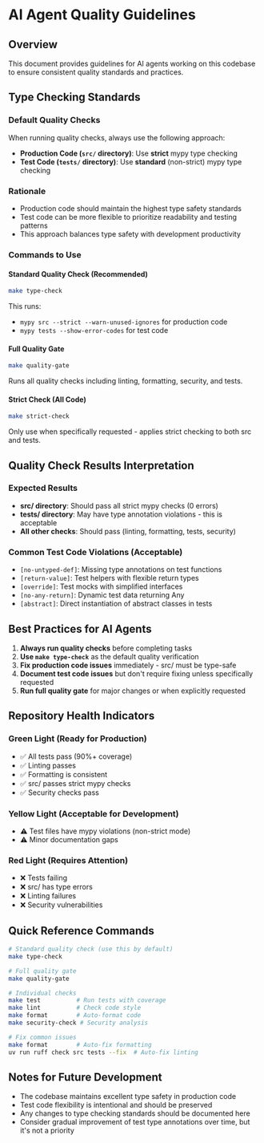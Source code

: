 # AI Agent Quality Guidelines

## Overview
This document provides guidelines for AI agents working on this codebase to ensure consistent quality standards and practices.

## Type Checking Standards

### Default Quality Checks
When running quality checks, always use the following approach:

- **Production Code (`src/` directory)**: Use **strict** mypy type checking
- **Test Code (`tests/` directory)**: Use **standard** (non-strict) mypy type checking

### Rationale
- Production code should maintain the highest type safety standards
- Test code can be more flexible to prioritize readability and testing patterns
- This approach balances type safety with development productivity

### Commands to Use

#### Standard Quality Check (Recommended)
```bash
make type-check
```
This runs:
- `mypy src --strict --warn-unused-ignores` for production code
- `mypy tests --show-error-codes` for test code

#### Full Quality Gate
```bash
make quality-gate
```
Runs all quality checks including linting, formatting, security, and tests.

#### Strict Check (All Code)
```bash
make strict-check
```
Only use when specifically requested - applies strict checking to both src and tests.

## Quality Check Results Interpretation

### Expected Results
- **src/ directory**: Should pass all strict mypy checks (0 errors)
- **tests/ directory**: May have type annotation violations - this is acceptable
- **All other checks**: Should pass (linting, formatting, tests, security)

### Common Test Code Violations (Acceptable)
- `[no-untyped-def]`: Missing type annotations on test functions
- `[return-value]`: Test helpers with flexible return types
- `[override]`: Test mocks with simplified interfaces
- `[no-any-return]`: Dynamic test data returning Any
- `[abstract]`: Direct instantiation of abstract classes in tests

## Best Practices for AI Agents

1. **Always run quality checks** before completing tasks
2. **Use `make type-check`** as the default quality verification
3. **Fix production code issues** immediately - src/ must be type-safe
4. **Document test code issues** but don't require fixing unless specifically requested
5. **Run full quality gate** for major changes or when explicitly requested

## Repository Health Indicators

### Green Light (Ready for Production)
- ✅ All tests pass (90%+ coverage)
- ✅ Linting passes
- ✅ Formatting is consistent
- ✅ src/ passes strict mypy checks
- ✅ Security checks pass

### Yellow Light (Acceptable for Development)
- ⚠️ Test files have mypy violations (non-strict mode)
- ⚠️ Minor documentation gaps

### Red Light (Requires Attention)
- ❌ Tests failing
- ❌ src/ has type errors
- ❌ Linting failures
- ❌ Security vulnerabilities

## Quick Reference Commands

```bash
# Standard quality check (use this by default)
make type-check

# Full quality gate
make quality-gate

# Individual checks
make test          # Run tests with coverage
make lint          # Check code style
make format        # Auto-format code
make security-check # Security analysis

# Fix common issues
make format        # Auto-fix formatting
uv run ruff check src tests --fix  # Auto-fix linting
```

## Notes for Future Development

- The codebase maintains excellent type safety in production code
- Test code flexibility is intentional and should be preserved
- Any changes to type checking standards should be documented here
- Consider gradual improvement of test type annotations over time, but it's not a priority